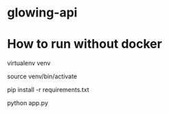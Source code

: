 # glowing-api

# How to run without docker

virtualenv venv

source venv/bin/activate

pip install -r requirements.txt

python app.py
